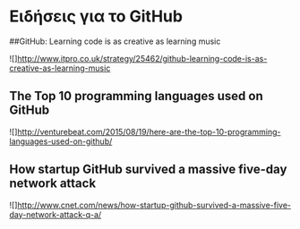# Ειδήσεις για το GitHub

##GitHub: Learning code is as creative as learning music

![]http://www.itpro.co.uk/strategy/25462/github-learning-code-is-as-creative-as-learning-music

## The Top 10 programming languages used on GitHub

![]http://venturebeat.com/2015/08/19/here-are-the-top-10-programming-languages-used-on-github/

## How startup GitHub survived a massive five-day network attack

![]http://www.cnet.com/news/how-startup-github-survived-a-massive-five-day-network-attack-q-a/
